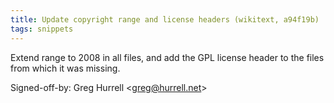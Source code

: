 ```yaml
---
title: Update copyright range and license headers (wikitext, a94f19b)
tags: snippets
---
```


Extend range to 2008 in all files, and add the GPL license header to the files from which it was missing.

Signed-off-by: Greg Hurrell &lt;greg@hurrell.net&gt;
